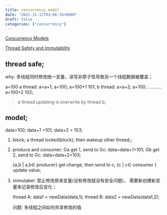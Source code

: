 ```yaml
---
title: concurrency model 
date: "2021-11-12T03:06:36+0800"
draft: false
categories: ["concurrency"]
---
```


[Concurrency Models](http://tutorials.jenkov.com/java-concurrency/concurrency-models.html)

[Thread Safety and Immutability](http://tutorials.jenkov.com/java-concurrency/thread-safety-and-immutability.html)

## thread safe;

why: 多线程同时修改统一变量，读写非原子性导致另一个线程数据被覆盖；

a=100
a thread: a=a+1;  a=100; a=100+1 101;
b thread: a=a+2;  a=100; ........... a=100+2 102;

> a thread updating is overwrite by thread b;


## model;
data=100;
data+1 =101;
data+2 = 103;

1. block; 
    a thread locked(block); then wakeup other thread;;


2. produce and consumer; 
    Ga get 1, send to Gc: data=data+1=101;
    Gb get 2, send to Gc: data=data+2=103;

    {a,b | a,b∈ producer} get change, then send to c;
    {c | c∈ consumer } update value;


3. immutabel:
    禁止修改原来变量(没有修改就没有安全问题)， 需要新创建新变量来记录修改后变化；

    thread  A:  data1 =  newData(data,1);
    thread  B:  data2 =  newData(data1,2);
    
    问题: 多线程之间如何共享修改的值

